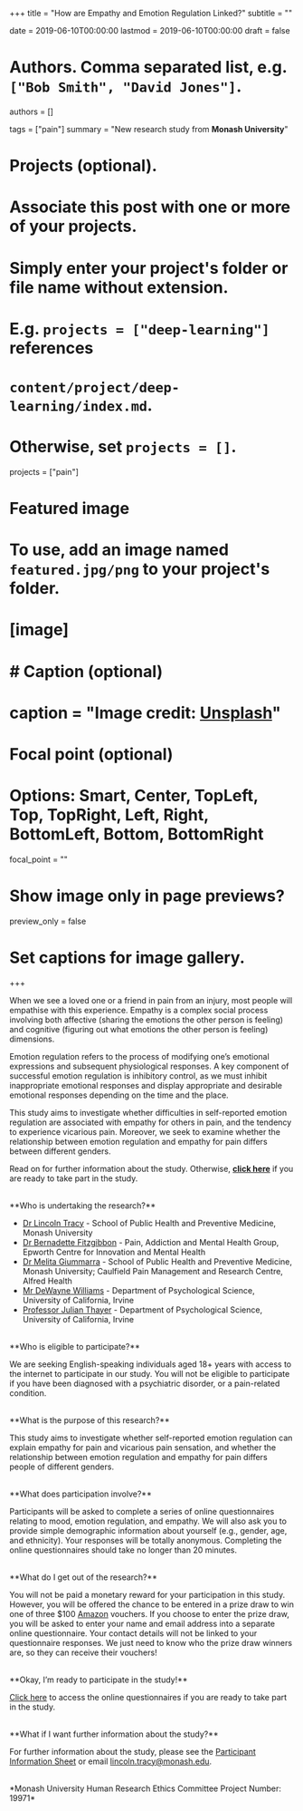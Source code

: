 +++
title = "How are Empathy and Emotion Regulation Linked?"
subtitle = ""

date = 2019-06-10T00:00:00
lastmod = 2019-06-10T00:00:00
draft = false

# Authors. Comma separated list, e.g. `["Bob Smith", "David Jones"]`.
authors = []

tags = ["pain"]
summary = "New research study from **Monash University**"

# Projects (optional).
#   Associate this post with one or more of your projects.
#   Simply enter your project's folder or file name without extension.
#   E.g. `projects = ["deep-learning"]` references 
#   `content/project/deep-learning/index.md`.
#   Otherwise, set `projects = []`.
projects = ["pain"]

# Featured image
# To use, add an image named `featured.jpg/png` to your project's folder. 
# [image]
#   # Caption (optional)
#   caption = "Image credit: [**Unsplash**](https://unsplash.com/photos/CpkOjOcXdUY)"

  # Focal point (optional)
  # Options: Smart, Center, TopLeft, Top, TopRight, Left, Right, BottomLeft, Bottom, BottomRight
  focal_point = ""

  # Show image only in page previews?
  preview_only = false

# Set captions for image gallery.

+++

When we see a loved one or a friend in pain from an injury, most people will empathise with this experience. Empathy is a complex social process involving both affective (sharing the emotions the other person is feeling) and cognitive (figuring out what emotions the other person is feeling) dimensions.

Emotion regulation refers to the process of modifying one’s emotional expressions and subsequent physiological responses. A key component of successful emotion regulation is inhibitory control, as we must inhibit inappropriate emotional responses and display appropriate and desirable emotional responses depending on the time and the place. 

This study aims to investigate whether difficulties in self-reported emotion regulation are associated with empathy for others in pain, and the tendency to experience vicarious pain. Moreover, we seek to examine whether the relationship between emotion regulation and empathy for pain differs between different genders.

Read on for further information about the study. Otherwise, **[click here](https://monash.az1.qualtrics.com/jfe/form/SV_djmcXFxR2pkoXPv)** if you are ready to take part in the study. 

<br/> 
**Who is undertaking the research?**

- [Dr Lincoln Tracy](https://www.lincolntracy.com/) - School of Public Health and Preventive Medicine, Monash University
- [Dr Bernadette Fitzgibbon](http://www.maprc.org.au/dr-bernadette-fitzgibbon) - Pain, Addiction and Mental Health Group, Epworth Centre for Innovation and Mental Health
- [Dr Melita Giummarra](https://research.monash.edu/en/persons/melita-giummarra) - School of Public Health and Preventive Medicine, Monash University; Caulfield Pain Management and Research Centre, Alfred Health
- [Mr DeWayne Williams](https://www.researchgate.net/profile/DeWayne_Williams) - Department of Psychological Science, University of California, Irvine
- [Professor Julian Thayer](https://socialecology.uci.edu/faculty/jfthayer) - Department of Psychological Science, University of California, Irvine

<br/> 
**Who is eligible to participate?**

We are seeking English-speaking individuals aged 18+ years with access to the internet to participate in our study. You will not be eligible to participate if you have been diagnosed with a psychiatric disorder, or a pain-related condition.

<br/> 
**What is the purpose of this research?**

This study aims to investigate whether self-reported emotion regulation can explain empathy for pain and vicarious pain sensation, and whether the relationship between emotion regulation and empathy for pain differs people of different genders. 

<br/> 
**What does participation involve?** 

Participants will be asked to complete a series of online questionnaires relating to mood, emotion regulation, and empathy. We will also ask you to provide simple demographic information about yourself (e.g., gender, age, and ethnicity). Your responses will be totally anonymous. Completing the online questionnaires should take no longer than 20 minutes.

<br/> 
**What do I get out of the research?**

You will not be paid a monetary reward for your participation in this study. However, you will be offered the chance to be entered in a prize draw to win one of three $100 [Amazon](https://www.amazon.com.au/) vouchers. If you choose to enter the prize draw, you will be asked to enter your name and email address into a separate online questionnaire. Your contact details will not be linked to your questionnaire responses. We just need to know who the prize draw winners are, so they can receive their vouchers!  

<br/> 
**Okay, I’m ready to participate in the study!**

[Click here](https://monash.az1.qualtrics.com/jfe/form/SV_djmcXFxR2pkoXPv) to access the online questionnaires if you are ready to take part in the study. 

<br/> 
**What if I want further information about the study?**

For further information about the study, please see the [Participant Information Sheet](/files/EmpathyER_ES_Ver2.pdf) or email [lincoln.tracy@monash.edu](mailto:lincoln.tracy@monash.edu).

<br/> 
*Monash University Human Research Ethics Committee Project Number: 19971*

